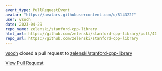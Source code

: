 ```yaml
---
event_type: PullRequestEvent
avatar: "https://avatars.githubusercontent.com/u/814322?"
user: vsoch
date: 2023-04-29
repo_name: zelenski/stanford-cpp-library
html_url: https://github.com/zelenski/stanford-cpp-library/pull/42
repo_url: https://github.com/zelenski/stanford-cpp-library
---
```


<a href='https://github.com/vsoch' target='_blank'>vsoch</a> closed a pull request to <a href='https://github.com/zelenski/stanford-cpp-library' target='_blank'>zelenski/stanford-cpp-library</a>

<a href='https://github.com/zelenski/stanford-cpp-library/pull/42' target='_blank'>View Pull Request</a>